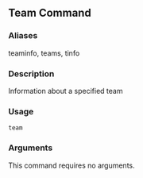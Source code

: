 ## Team Command

### Aliases

teaminfo, teams, tinfo

### Description

Information about a specified team

### Usage

`team`

### Arguments

This command requires no arguments.